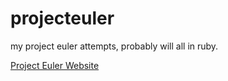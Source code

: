 projecteuler
============

my project euler attempts, probably will all in ruby.

[Project Euler Website](http://www.projecteuler.net/)
